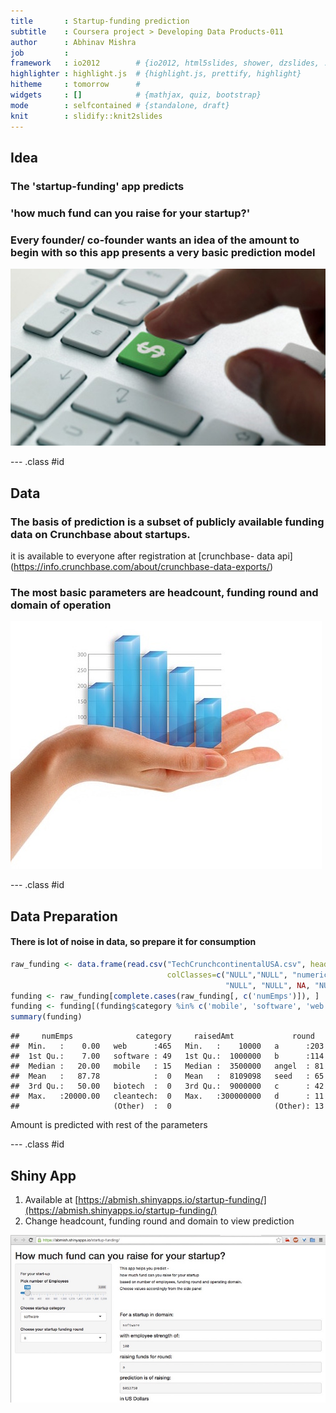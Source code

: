 ```yaml
---
title       : Startup-funding prediction
subtitle    : Coursera project > Developing Data Products-011
author      : Abhinav Mishra
job         : 
framework   : io2012        # {io2012, html5slides, shower, dzslides, ...}
highlighter : highlight.js  # {highlight.js, prettify, highlight}
hitheme     : tomorrow      # 
widgets     : []            # {mathjax, quiz, bootstrap}
mode        : selfcontained # {standalone, draft}
knit        : slidify::knit2slides
---
```


## Idea

###  The '__startup-funding__' app predicts     
### 'how much fund can you raise for your startup?'    
  
### Every founder/ co-founder wants an idea of the amount to begin with so this app presents a very basic prediction model   
![](assets/img/investors.jpg)

--- .class #id 

## Data 
### The basis of prediction is a subset of publicly available funding data on Crunchbase about startups.  
it is available to everyone after registration at [crunchbase- data api]
(https://info.crunchbase.com/about/crunchbase-data-exports/)  

###  The most basic parameters are headcount, funding round and domain of operation
![](assets/img/graph.jpg)  

--- .class #id  


## Data Preparation  
####  There is lot of noise in data, so prepare it for consumption   


```r
raw_funding <- data.frame(read.csv("TechCrunchcontinentalUSA.csv", header = T, 
                                   colClasses=c("NULL","NULL", "numeric", NA, "NULL", 
                                                "NULL", "NULL", NA, "NULL", NA)))  
funding <- raw_funding[complete.cases(raw_funding[, c('numEmps')]), ]  
funding <- funding[(funding$category %in% c('mobile', 'software', 'web')),]  
summary(funding)  
```

```
##     numEmps              category     raisedAmt             round    
##  Min.   :    0.00   web      :465   Min.   :    10000   a      :203  
##  1st Qu.:    7.00   software : 49   1st Qu.:  1000000   b      :114  
##  Median :   20.00   mobile   : 15   Median :  3500000   angel  : 81  
##  Mean   :   87.78            :  0   Mean   :  8109098   seed   : 65  
##  3rd Qu.:   50.00   biotech  :  0   3rd Qu.:  9000000   c      : 42  
##  Max.   :20000.00   cleantech:  0   Max.   :300000000   d      : 11  
##                     (Other)  :  0                       (Other): 13
```
Amount is predicted with rest of the parameters  

--- .class #id   


## Shiny App
1. Available at [https://abmish.shinyapps.io/startup-funding/](https://abmish.shinyapps.io/startup-funding/)  
2. Change headcount, funding round and domain to view prediction  

![](assets/img/sapp.jpg)  
